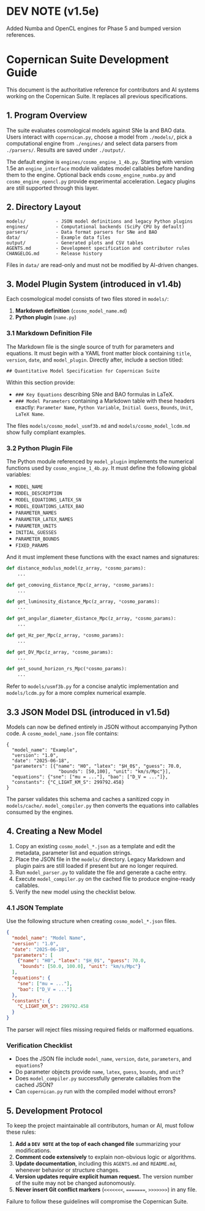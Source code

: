 # DEV NOTE (v1.5e)
Added Numba and OpenCL engines for Phase 5 and bumped version references.

# Copernican Suite Development Guide

This document is the authoritative reference for contributors and AI systems working on the Copernican Suite. It replaces all previous specifications.

## 1. Program Overview
The suite evaluates cosmological models against SNe Ia and BAO data. Users interact with `copernican.py`, choose a model from `./models/`, pick a computational engine from `./engines/` and select data parsers from `./parsers/`. Results are saved under `./output/`.

The default engine is `engines/cosmo_engine_1_4b.py`. Starting with version 1.5e
an `engine_interface` module validates model callables before handing them to the
engine. Optional back ends `cosmo_engine_numba.py` and `cosmo_engine_opencl.py`
provide experimental acceleration. Legacy plugins are still supported through this layer.

## 2. Directory Layout
```
models/           - JSON model definitions and legacy Python plugins
engines/          - Computational backends (SciPy CPU by default)
parsers/          - Data format parsers for SNe and BAO
data/             - Example data files
output/           - Generated plots and CSV tables
AGENTS.md         - Development specification and contributor rules
CHANGELOG.md      - Release history
```
Files in `data/` are read-only and must not be modified by AI-driven changes.

## 3. Model Plugin System (introduced in v1.4b)
Each cosmological model consists of two files stored in `models/`:
1. **Markdown definition** (`cosmo_model_name.md`)
2. **Python plugin** (`name.py`)

### 3.1 Markdown Definition File
The Markdown file is the single source of truth for parameters and equations. It must begin with a YAML front matter block containing `title`, `version`, `date`, and `model_plugin`. Directly after, include a section titled:
```
## Quantitative Model Specification for Copernican Suite
```
Within this section provide:
- `### Key Equations` describing SNe and BAO formulas in LaTeX.
- `### Model Parameters` containing a Markdown table with these headers exactly:
  `Parameter Name`, `Python Variable`, `Initial Guess`, `Bounds`, `Unit`, `LaTeX Name`.

The files `models/cosmo_model_usmf3b.md` and `models/cosmo_model_lcdm.md` show fully compliant examples.

### 3.2 Python Plugin File
The Python module referenced by `model_plugin` implements the numerical functions used by `cosmo_engine_1_4b.py`. It must define the following global variables:
- `MODEL_NAME`
- `MODEL_DESCRIPTION`
- `MODEL_EQUATIONS_LATEX_SN`
- `MODEL_EQUATIONS_LATEX_BAO`
- `PARAMETER_NAMES`
- `PARAMETER_LATEX_NAMES`
- `PARAMETER_UNITS`
- `INITIAL_GUESSES`
- `PARAMETER_BOUNDS`
- `FIXED_PARAMS`

And it must implement these functions with the exact names and signatures:
```python
def distance_modulus_model(z_array, *cosmo_params):
    ...

def get_comoving_distance_Mpc(z_array, *cosmo_params):
    ...

def get_luminosity_distance_Mpc(z_array, *cosmo_params):
    ...

def get_angular_diameter_distance_Mpc(z_array, *cosmo_params):
    ...

def get_Hz_per_Mpc(z_array, *cosmo_params):
    ...

def get_DV_Mpc(z_array, *cosmo_params):
    ...

def get_sound_horizon_rs_Mpc(*cosmo_params):
    ...
```
Refer to `models/usmf3b.py` for a concise analytic implementation and `models/lcdm.py` for a more complex numerical example.

## 3.3 JSON Model DSL (introduced in v1.5d)
Models can now be defined entirely in JSON without accompanying Python code. A
`cosmo_model_name.json` file contains:
```
{
  "model_name": "Example",
  "version": "1.0",
  "date": "2025-06-18",
  "parameters": [{"name": "H0", "latex": "$H_0$", "guess": 70.0,
                   "bounds": [50,100], "unit": "km/s/Mpc"}],
  "equations": {"sne": ["mu = ..."], "bao": ["D_V = ..."]},
  "constants": {"C_LIGHT_KM_S": 299792.458}
}
```
The parser validates this schema and caches a sanitized copy in `models/cache/`.
`model_compiler.py` then converts the equations into callables consumed by the
engines.

## 4. Creating a New Model
1. Copy an existing `cosmo_model_*.json` as a template and edit the metadata,
   parameter list and equation strings.
2. Place the JSON file in the `models/` directory. Legacy Markdown and plugin
   pairs are still loaded if present but are no longer required.
3. Run `model_parser.py` to validate the file and generate a cache entry.
4. Execute `model_compiler.py` on the cached file to produce engine-ready
   callables.
5. Verify the new model using the checklist below.

### 4.1 JSON Template
Use the following structure when creating `cosmo_model_*.json` files.

```json
{
  "model_name": "Model Name",
  "version": "1.0",
  "date": "2025-06-18",
  "parameters": [
    {"name": "H0", "latex": "$H_0$", "guess": 70.0,
     "bounds": [50.0, 100.0], "unit": "km/s/Mpc"}
  ],
  "equations": {
    "sne": ["mu = ..."],
    "bao": ["D_V = ..."]
  },
  "constants": {
    "C_LIGHT_KM_S": 299792.458
  }
}
```

The parser will reject files missing required fields or malformed equations.

### Verification Checklist
- Does the JSON file include `model_name`, `version`, `date`, `parameters`, and `equations`?
- Do parameter objects provide `name`, `latex`, `guess`, `bounds`, and `unit`?
- Does `model_compiler.py` successfully generate callables from the cached JSON?
- Can `copernican.py` run with the compiled model without errors?

## 5. Development Protocol
To keep the project maintainable all contributors, human or AI, must follow these rules:
1. **Add a `DEV NOTE` at the top of each changed file** summarizing your modifications.
2. **Comment code extensively** to explain non-obvious logic or algorithms.
3. **Update documentation**, including this `AGENTS.md` and `README.md`, whenever behavior or structure changes.
4. **Version updates require explicit human request.** The version number of the suite may not be changed autonomously.
5. **Never insert Git conflict markers** (`<<<<<<<`, `=======`, `>>>>>>>`) in any file.

Failure to follow these guidelines will compromise the Copernican Suite.
